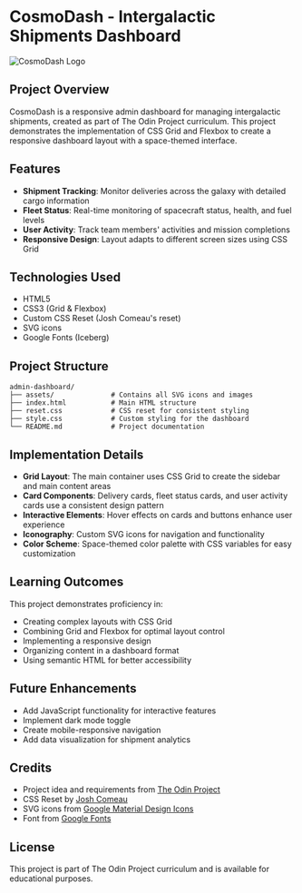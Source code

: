 # CosmoDash - Intergalactic Shipments Dashboard

![CosmoDash Logo]()

## Project Overview

CosmoDash is a responsive admin dashboard for managing intergalactic shipments, created as part of The Odin Project curriculum. This project demonstrates the implementation of CSS Grid and Flexbox to create a responsive dashboard layout with a space-themed interface.

## Features

- **Shipment Tracking**: Monitor deliveries across the galaxy with detailed cargo information
- **Fleet Status**: Real-time monitoring of spacecraft status, health, and fuel levels
- **User Activity**: Track team members' activities and mission completions
- **Responsive Design**: Layout adapts to different screen sizes using CSS Grid

## Technologies Used

- HTML5
- CSS3 (Grid & Flexbox)
- Custom CSS Reset (Josh Comeau's reset)
- SVG icons
- Google Fonts (Iceberg)

## Project Structure

```
admin-dashboard/
├── assets/              # Contains all SVG icons and images
├── index.html           # Main HTML structure
├── reset.css            # CSS reset for consistent styling
├── style.css            # Custom styling for the dashboard
└── README.md            # Project documentation
```

## Implementation Details

- **Grid Layout**: The main container uses CSS Grid to create the sidebar and main content areas
- **Card Components**: Delivery cards, fleet status cards, and user activity cards use a consistent design pattern
- **Interactive Elements**: Hover effects on cards and buttons enhance user experience
- **Iconography**: Custom SVG icons for navigation and functionality
- **Color Scheme**: Space-themed color palette with CSS variables for easy customization

## Learning Outcomes

This project demonstrates proficiency in:
- Creating complex layouts with CSS Grid
- Combining Grid and Flexbox for optimal layout control
- Implementing a responsive design
- Organizing content in a dashboard format
- Using semantic HTML for better accessibility

## Future Enhancements

- Add JavaScript functionality for interactive features
- Implement dark mode toggle
- Create mobile-responsive navigation
- Add data visualization for shipment analytics

## Credits

- Project idea and requirements from [The Odin Project](https://www.theodinproject.com/)
- CSS Reset by [Josh Comeau](https://www.joshwcomeau.com/css/custom-css-reset/)
- SVG icons from [Google Material Design Icons](https://fonts.google.com/icons?selected=Material+Icons)
- Font from [Google Fonts](https://fonts.google.com/specimen/Iceberg)
## License

This project is part of The Odin Project curriculum and is available for educational purposes.